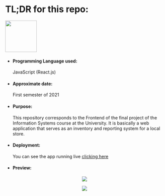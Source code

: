 <h1>TL;DR for this repo:</h1>
<img src="https://upload.wikimedia.org/wikipedia/commons/a/a7/React-icon.svg" height="100" width="100">
<ul>
  <li><h4>Programming Language used:</h4>JavaScript (React.js)</li>
  <li><h4>Approximate date:</h4>First semester of 2021</li>
  <li><h4>Purpose:</h4>This repository corresponds to the Frontend of the final project of the Information Systems course at the University. It is basically a web application that serves as an inventory and reporting system for a local store.</li>
  <li><h4>Deployment:</h4>You can see the app running live <a href="https://inventario-tienda-la-mejor.herokuapp.com/" target="_blank" rel="noopener noreferrer">clicking here</a></li>
  <li><h4>Preview:</h4></li>
</ul>
<p align="center">
    <img src="https://i.ibb.co/qBC0sXN/Screenshot-from-2021-05-02-11-44-05.png">
</p>
<p align="center">
    <img src="https://i.ibb.co/M9XnQyn/Screenshot-from-2021-05-02-11-44-12.png">
</p>
